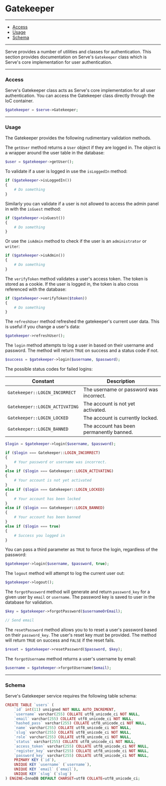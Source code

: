 # Gatekeeper

--------------------------------------------------------

-   [Access](#access)
-   [Usage](#usage)
-   [Schema](#schema)

--------------------------------------------------------

Serve provides a number of utilities and classes for authentication. This section provides documentation on Serve's `Gatekeeper` class which is Serve's core implementation for user authentication.

--------------------------------------------------------

### Access

Serve's Gatekeeper class acts as Serve's core implementation for all user authentication. You can access the Gatekeeper class directly through the IoC container.

```php
$gatekeeper = $serve->Gatekeeper;
```

--------------------------------------------------------

### Usage

The Gatekeeper provides the following rudimentary validation methods.

The `getUser` method returns a `User` object if they are logged in. The object is a wrapper around the user table in the database:
```php
$user = $gatekeeper->getUser();
```

To validate if a user is logged in use the `isLoggedIn` method:
```php
if ($gatekeeper->isLoggedIn())
{
    # Do something
}
```

Similarly you can validate if a user is not allowed to access the admin panel in with the `isGuest` method:
```php
if ($gatekeeper->isGuest())
{
    # Do something
}
```

Or use the `isAdmin` method to check if the user is an `administrator` or `writer`:
```php
if ($gatekeeper->isAdmin())
{
    # Do something
}
```

The `verifyToken` method validates a user's access token. The token is stored as a cookie. If the user is logged in, the token is also cross referenced with the database:
```php
if ($gatekeeper->verifyToken($token))
{
    # Do something
}
```

The `refreshUser` method refreshed the gatekeeper's current user data. This is useful if you change a user's data:
```php
$gatekeeper->refreshUser();
```

The `login` method attempts to log a user in based on their username and password. The method will return `TRUE` on success and a status code if not.

```php
$success = $gatekeeper->login($username, $password);
```

The possible status codes for failed logins:

| Constant                       | Description                              |
|--------------------------------|------------------------------------------|
| `Gatekeeper::LOGIN_INCORRECT`  | The username or password was incorrect.  |
| `Gatekeeper::LOGIN_ACTIVATING` | The account is not yet activated.        |
| `Gatekeeper::LOGIN_LOCKED`     | The account is currently locked.         |
| `Gatekeeper::LOGIN_BANNED`     | The account has been permanently banned. |


```php
$login = $gatekeeper->login($username, $password);

if ($login === Gatekeeper::LOGIN_INCORRECT)
{
    # Your password or username was incorrect.
}
else if ($login === Gatekeeper::LOGIN_ACTIVATING)
{
    # Your account is not yet activated
}
else if ($login === Gatekeeper::LOGIN_LOCKED)
{
    # Your account has been locked
}
else if ($login === Gatekeeper::LOGIN_BANNED)
{
    # Your account has been banned
}
else if ($login === true)
{
    # Success you logged in
}
```

You can pass a third parameter as `TRUE` to force the login, regardless of the password:
```php
$gatekeeper->login($username, $password, true);
```

The `logout` method will attempt to log the current user out:
```php
$gatekeeper->logout();
```

The `forgotPassword` method will generate and return `password_key` for a given user by `email` or `username`. The password key is saved to user in the database for validation.

```php
$key = $gatekeeper->forgotPassword($usernameOrEmail);

// Send email
```

The `resetPassword` method allows you to to reset a user's password based on their `password_key`. The user's reset key must be provided. The method will return `TRUE` on success and `FALSE` if the reset fails.

```php
$reset = $gatekeeper->resetPassword($password, $key);
```

The `forgotUsername` method returns a user's username by email:

```php
$username = $gatekeeper->forgotUsername($email);
```

--------------------------------------------------------

### Schema

Serve's Gatekeeper service requires the following table schema:

```php
CREATE TABLE `users` (
    `id` int(11) unsigned NOT NULL AUTO_INCREMENT,
    `username` varchar(255) COLLATE utf8_unicode_ci NOT NULL,
    `email` varchar(255) COLLATE utf8_unicode_ci NOT NULL,
    `hashed_pass` varchar(255) COLLATE utf8_unicode_ci NOT NULL,
    `name` varchar(255) COLLATE utf8_unicode_ci NOT NULL,
    `slug` varchar(255) COLLATE utf8_unicode_ci NOT NULL,
    `role` varchar(255) COLLATE utf8_unicode_ci NOT NULL,
    `status` varchar(255) COLLATE utf8_unicode_ci NOT NULL,
    `access_token` varchar(255) COLLATE utf8_unicode_ci NOT NULL,
    `register_key` varchar(255) COLLATE utf8_unicode_ci NOT NULL,
    `password_key` varchar(255) COLLATE utf8_unicode_ci NOT NULL,
    PRIMARY KEY (`id`),
    UNIQUE KEY `username` (`username`),
    UNIQUE KEY `email` (`email`),
    UNIQUE KEY `slug` (`slug`)
) ENGINE=InnoDB DEFAULT CHARSET=utf8 COLLATE=utf8_unicode_ci;
```
